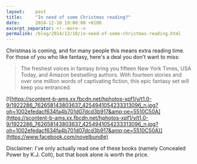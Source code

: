 ```yaml
---
layout:    post
title:     "In need of some Christmas reading?"
date:      2014-12-10 19:00:00 +0100
excerpt_separator: <!--more-->
permalink: /blog/2014/12/10/in-need-of-some-christmas-reading.html
---
```


Christmas is coming, and for many people this means extra reading time. For those of you who like fantasy, here's a deal you don't want to miss:

> The freshest voices in fantasy bring you fifteen New York Times, USA Today, and Amazon bestselling authors. With fourteen stories and over one million words of captivating fiction, this epic fantasy set will keep you entranced.

<!--more-->
[![https://scontent-b-ams.xx.fbcdn.net/hphotos-xpf1/v/t1.0-9/1922286_762658143803637_4254941054233313096_n.jpg?oh=1002efedacf634fa4b701d07dcd3b917&amp;oe=5510C50A](https://scontent-b-ams.xx.fbcdn.net/hphotos-xpf1/v/t1.0-9/1922286_762658143803637_4254941054233313096_n.jpg?oh=1002efedacf634fa4b701d07dcd3b917&amp;oe=5510C50A)](https://www.facebook.com/novelbundle)

Disclaimer: I've only actually read one of these books (namely Concealed Power by K.J. Colt), but that book alone is worth the price.